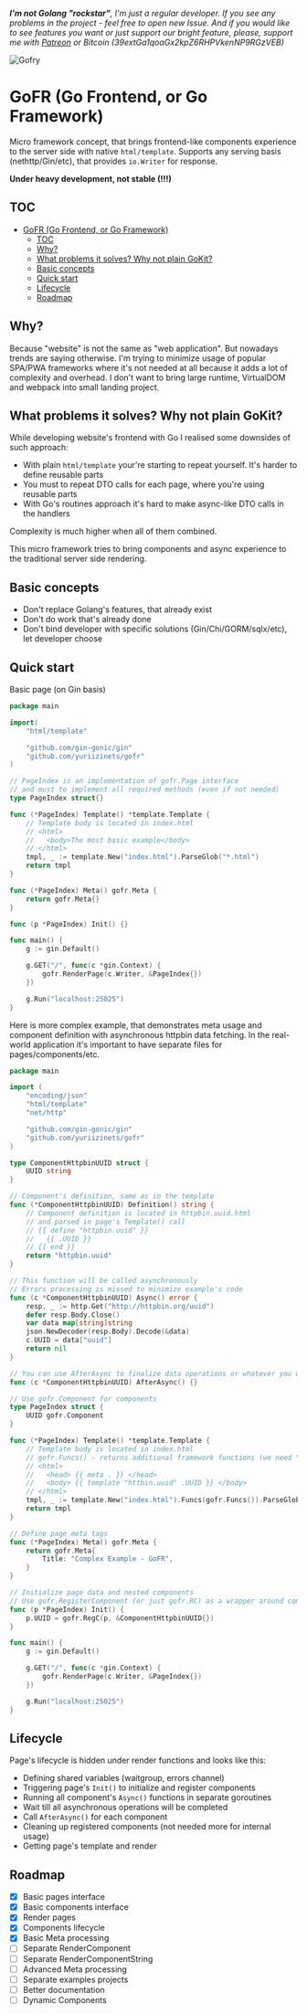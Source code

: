 
***I'm not Golang "rockstar"**, I'm just a regular developer. If you see any problems in the project - feel free to open new Issue. And if you would like to see features you want or just support our bright feature, please, support me with [Patreon](https://www.patreon.com/yuriizinets) or Bitcoin (39extGa1qoaGx2kpZ6RHPVkenNP9RGzVEB)*

![Gofry](https://i.imgur.com/YplISTr.jpg)

# GoFR (Go Frontend, or Go Framework)

Micro framework concept, that brings frontend-like components experience to the server side with native `html/template`. Supports any serving basis (nethttp/Gin/etc), that provides `io.Writer` for response.  

**Under heavy development, not stable (!!!)**

## TOC

- [GoFR (Go Frontend, or Go Framework)](#gofr-go-frontend-or-go-framework)
  - [TOC](#toc)
  - [Why?](#why)
  - [What problems it solves? Why not plain GoKit?](#what-problems-it-solves-why-not-plain-gokit)
  - [Basic concepts](#basic-concepts)
  - [Quick start](#quick-start)
  - [Lifecycle](#lifecycle)
  - [Roadmap](#roadmap)

## Why?

Because "website" is not the same as "web application". But nowadays trends are saying otherwise. I'm trying to minimize usage of popular SPA/PWA frameworks where it's not needed at all because it adds a lot of complexity and overhead. I don't want to bring large runtime, VirtualDOM and webpack into small landing project.  

## What problems it solves? Why not plain GoKit?

While developing website's frontend with Go I realised some downsides of such approach:  

- With plain `html/template` your're starting to repeat yourself. It's harder to define reusable parts
- You must to repeat DTO calls for each page, where you're using reusable parts
- With Go's routines approach it's hard to make async-like DTO calls in the handlers

Complexity is much higher when all of them combined.

This micro framework tries to bring components and async experience to the traditional server side rendering.

## Basic concepts

- Don't replace Golang's features, that already exist
- Don't do work that's already done
- Don't bind developer with specific solutions (Gin/Chi/GORM/sqlx/etc), let developer choose

## Quick start

Basic page (on Gin basis)  
  
```go
package main

import(
    "html/template"

    "github.com/gin-gonic/gin"
    "github.com/yuriizinets/gofr"
)

// PageIndex is an implementation of gofr.Page interface
// and must to implement all required methods (even if not needed)
type PageIndex struct{}

func (*PageIndex) Template() *template.Template {
    // Template body is located in index.html
    // <html>
    //   <body>The most basic example</body>
    // </html>
    tmpl, _ := template.New("index.html").ParseGlob("*.html")
    return tmpl
}

func (*PageIndex) Meta() gofr.Meta {
    return gofr.Meta{}
}

func (p *PageIndex) Init() {}

func main() {
    g := gin.Default()

    g.GET("/", func(c *gin.Context) {
        gofr.RenderPage(c.Writer, &PageIndex{})
    })

    g.Run("localhost:25025")
}
```

Here is more complex example, that demonstrates meta usage and component definition with asynchronous httpbin data fetching. In the real-world application it's important to have separate files for pages/components/etc.

```go
package main

import (
    "encoding/json"
    "html/template"
    "net/http"

    "github.com/gin-gonic/gin"
    "github.com/yuriizinets/gofr"
)

type ComponentHttpbinUUID struct {
    UUID string
}

// Component's definition, same as in the template
func (*ComponentHttpbinUUID) Definition() string {
    // Component definition is located in httpbin.uuid.html
    // and parsed in page's Template() call
    // {{ define "httpbin.uuid" }}
    //   {{ .UUID }}
    // {{ end }}
    return "httpbin.uuid"
}

// This function will be called asynchronously
// Errors processing is missed to minimize example's code
func (c *ComponentHttpbinUUID) Async() error {
    resp, _ := http.Get("http://httpbin.org/uuid")
    defer resp.Body.Close()
    var data map[string]string
    json.NewDecoder(resp.Body).Decode(&data)
    c.UUID = data["uuid"]
    return nil
}

// You can use AfterAsync to finalize data operations or whatever you want
func (c *ComponentHttpbinUUID) AfterAsync() {}

// Use gofr.Component for components
type PageIndex struct {
    UUID gofr.Component
}

func (*PageIndex) Template() *template.Template {
    // Template body is located in index.html
    // gofr.Funcs() - returns additional framework functions (we need "meta" for this case)
    // <html>
    //   <head> {{ meta . }} </head>
    //   <body> {{ template "httbin.uuid" .UUID }} </body>
    // </html>
    tmpl, _ := template.New("index.html").Funcs(gofr.Funcs()).ParseGlob("*.html")
    return tmpl
}

// Define page meta tags
func (*PageIndex) Meta() gofr.Meta {
    return gofr.Meta{
        Title: "Complex Example - GoFR",
    }
}

// Initialize page data and nested components
// Use gofr.RegisterComponent (or just gofr.RC) as a wrapper around components initialization to include this component into lifecycle
func (p *PageIndex) Init() {
    p.UUID = gofr.RegC(p, &ComponentHttpbinUUID{})
}

func main() {
    g := gin.Default()

    g.GET("/", func(c *gin.Context) {
        gofr.RenderPage(c.Writer, &PageIndex{})
    })

    g.Run("localhost:25025")
}

```

## Lifecycle

Page's lifecycle is hidden under render functions and looks like this:

- Defining shared variables (waitgroup, errors channel)
- Triggering page's `Init()` to initialize and register components
- Running all component's `Async()` functions in separate goroutines
- Wait till all asynchronous operations will be completed
- Call `AfterAsync()` for each component
- Cleaning up registered components (not needed more for internal usage)
- Getting page's template and render

## Roadmap

- [x] Basic pages interface
- [x] Basic components interface
- [x] Render pages
- [x] Components lifecycle
- [x] Basic Meta processing
- [ ] Separate RenderComponent
- [ ] Separate RenderComponentString
- [ ] Advanced Meta processing
- [ ] Separate examples projects
- [ ] Better documentation
- [ ] Dynamic Components
